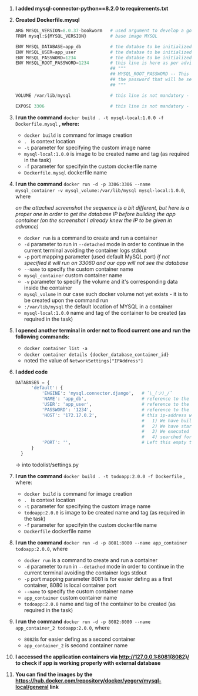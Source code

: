 1. **I added mysql-connector-python==8.2.0 to requirements.txt**
2. **Created Dockerfile.mysql**

    ```python
    ARG MYSQL_VERSION=8.0.37-bookworm   # used argument to develop a good practice
    FROM mysql:${MYSQL_VERSION}         # base image MYSQL

    ENV MYSQL_DATABASE=app_db           # the databse to be initialized will have name app_db
    ENV MYSQL_USER=app_user             # the databse to be initialized will have user_name app_user
    ENV MYSQL_PASSWORD=1234             # the databse to be initialized will have password 1234
    ENV MYSQL_ROOT_PASSWORD=1234        # this line is here as per advise of official docker mysql documentation (https://hub.docker.com/_/mysql):
                                        ## """ 
                                        ## MYSQL_ROOT_PASSWORD -- This variable is mandatory and specifies 
                                        ## the password that will be set for the MySQL root superuser account. 
                                        ## """

    VOLUME /var/lib/mysql               # this line is not mandatory - it is here to EXPOSE for others the default location of MYSQL in a container

    EXPOSE 3306                         # this line is not mandatory - it is here to EXPOSE for others the port of container
    ```
3. **I run the command** `docker build . -t mysql-local:1.0.0 -f Dockerfile.mysql`  **, where:**

    * `docker build` is command for image creation
    * `. ` is context location
    * `-t` parameter for specifying the custom image name
    * `mysql-local:1.0.0` is image to be created name and tag (as required in the task)
    * `-f` parameter for specifyin the custom dockerfile name
    * `Dockerfile.mysql` dockerfile name
4. **I run the command** `docker run -d -p 3306:3306 --name mysql_container -v mysql_volume:/var/lib/mysql mysql-local:1.0.0`, where

    *on the attached screenshot the sequence is a bit different, but here is a proper one in order to get the database IP before building the app container
    (on the screenshot I already knew the IP to be given in advance)*

    * `docker run` is a command to create and run a container
    * `-d` parameter to run in `--detached` mode in order to continue in the current terminal avoiding the container logs stdout
    * `-p` port mapping parameter (used default MySQL port) *if not specified it will run on 33060 and our app will not see the database*
    * `--name` to specify the custom container name
    * `mysql_container` custom container name
    * `-v` parameter to specify the volume and it's corresponding data inside the container
    * `mysql_volume` in our case such docker volume not yet exists - it is to be created upon the command run
    * `:/var/lib/mysql` the default location of MYSQL in a container
    * `mysql-local:1.0.0` name and tag of the container to be created (as required in the task)
5. **I opened another terminal in order not to flood current one and run the following commands:**

    * `docker container list -a`
    * `docker container details {docker_database_container_id}`
    * noted the value of `NetworkSettings["IPAddress"]`
6. **I added code**

    ```python
    DATABASES = {
          'default': {
              'ENGINE': 'mysql.connector.django',   # ¯\_(ツ)_/¯ 
              'NAME': 'app_db',                     # reference to the initialized database name
              'USER': 'app_user',                   # reference to the initialized database login
              'PASSWORD': '1234',                   # reference to the initialized database pass
              'HOST': '172.17.0.2',                 # this ip-address we have got through the following sequence:
                                                    #   1) We have built the database container
                                                    #   2) We have started the database container
                                                    #   3) We executed command "docker container details {database_container_id}"
                                                    #   4) searched for NetworkSettings["IPAddress"]
              'PORT': '',                           # Left this empty to use the default MySQL port (3306).
          }
      }
    ```

     -> into todolist/settings.py
7. **I run the command** `docker build . -t todoapp:2.0.0 -f Dockerfile` , where:

    * `docker build` is command for image creation
    * `. ` is context location
    * `-t` parameter for specifying the custom image name
    * `todoapp:2.0.0` is image to be created name and tag (as required in the task)
    * `-f` parameter for specifyin the custom dockerfile name
    * `Dockerfile` dockerfile name
8. **I run the command** `docker run -d -p 8081:8080 --name app_container todoapp:2.0.0`, where

    * `docker run` is a command to create and run a container
    * `-d` parameter to run in `--detached` mode in order to continue in the current terminal avoiding the container logs stdout
    * `-p` port mapping parameter 8081 is for easier defing as a first container, 8080 is local container port
    * `--name` to specify the custom container name
    * `app_container` custom container name
    * `todoapp:2.0.0` name and tag of the container to be created (as required in the task)
9. **I run the command** `docker run -d -p 8082:8080 --name app_container_2 todoapp:2.0.0`, where

    * `8082`is for easier defing as a second container
    * `app_container_2` is second container name
10. **I accessed the application containers via http://127.0.0.1:8081(8082)/ to check if app is working properly with external database**
11. **You can find the images by the https://hub.docker.com/repository/docker/yegorv/mysql-local/general link**